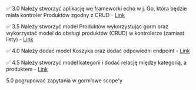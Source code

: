 ✅ 3.0 Należy stworzyć aplikację we frameworki echo w j. Go, która będzie miała kontroler Produktów zgodny z CRUD - [Link](https://github.com/olast45/E-biznes/commit/54c08d9354f20e466bc0986455bc341a31a07b12) </br>

✅ 3.5 Należy stworzyć model Produktów wykorzystując gorm oraz wykorzystać model do obsługi produktów (CRUD) w kontrolerze (zamiast listy) - [Link](https://github.com/olast45/E-biznes/commit/54c08d9354f20e466bc0986455bc341a31a07b12)<br/>

✅ 4.0 Należy dodać model Koszyka oraz dodać odpowiedni endpoint - [Link](https://github.com/olast45/E-biznes/commit/a19bd5b7b2a230ca461aff835e275224d2c7b739) <br/>

✅ 4.5 Należy stworzyć model kategorii i dodać relację między kategorią, a produktem - [Link](https://github.com/olast45/E-biznes/commit/3717dc5455e8d03bd658a8cdf610ca679d4dc6cb) <br/>

5.0 pogrupować zapytania w gorm’owe scope'y
